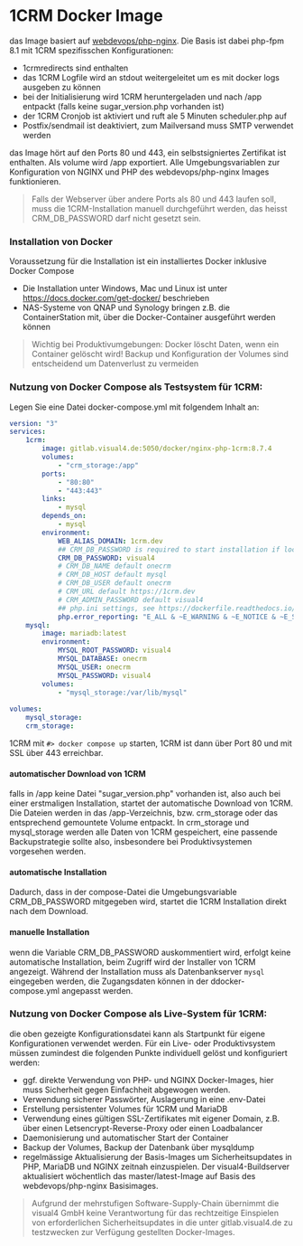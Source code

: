 # 1CRM Docker Image
das Image basiert auf [webdevops/php-nginx](https://dockerfile.readthedocs.io/en/latest/content/DockerImages/dockerfiles/php-nginx.html). Die Basis ist dabei php-fpm 8.1 mit 1CRM spezifisschen Konfigurationen:
- 1crmredirects sind enthalten
- das 1CRM Logfile wird an stdout weitergeleitet um es mit docker logs ausgeben zu können
- bei der Initialisierung wird 1CRM heruntergeladen und nach /app entpackt (falls keine sugar_version.php vorhanden ist)
- der 1CRM Cronjob ist aktiviert und ruft ale 5 Minuten scheduler.php auf
- Postfix/sendmail ist deaktiviert, zum Mailversand muss SMTP verwendet werden

das Image hört auf den Ports 80 und 443, ein selbstsigniertes Zertifikat ist enthalten.  Als volume wird /app exportiert.
Alle Umgebungsvariablen zur Konfiguration von NGINX und PHP des webdevops/php-nginx Images funktionieren.

> Falls der Webserver über andere Ports als 80 und 443 laufen soll, muss die 1CRM-Installation manuell durchgeführt werden, das heisst CRM_DB_PASSWORD darf nicht gesetzt sein.

### Installation von Docker
Voraussetzung für die Installation ist ein installiertes Docker inklusive Docker Compose
- Die Installation unter Windows, Mac und Linux ist unter https://docs.docker.com/get-docker/ beschrieben 
- NAS-Systeme von QNAP und Synology bringen z.B. die  ContainerStation mit, über die Docker-Container ausgeführt werden können

> Wichtig bei Produktivumgebungen: Docker löscht Daten, wenn ein Container gelöscht wird! Backup und Konfiguration der Volumes sind entscheidend  um Datenverlust zu vermeiden

### Nutzung von Docker Compose als Testsystem für 1CRM:

Legen Sie eine Datei docker-compose.yml mit folgendem Inhalt an:

```yaml
version: "3"
services:
    1crm:
        image: gitlab.visual4.de:5050/docker/nginx-php-1crm:8.7.4
        volumes:
            - "crm_storage:/app"            
        ports:
            - "80:80"
            - "443:443"           
        links:
            - mysql
        depends_on:
            - mysql
        environment:
            WEB_ALIAS_DOMAIN: 1crm.dev
            ## CRM_DB_PASSWORD is required to start installation if local_config.php is missing
            CRM_DB_PASSWORD: visual4
            # CRM_DB_NAME default onecrm
            # CRM_DB_HOST default mysql
            # CRM_DB_USER default onecrm
            # CRM_URL default https://1crm.dev
            # CRM_ADMIN_PASSWORD default visual4
            ## php.ini settings, see https://dockerfile.readthedocs.io/en/latest/content/DockerImages/dockerfiles/php.html#php-ini-variables
            php.error_reporting: "E_ALL & ~E_WARNING & ~E_NOTICE & ~E_STRICT & ~E_DEPRECATED"
    mysql:
        image: mariadb:latest
        environment: 
            MYSQL_ROOT_PASSWORD: visual4
            MYSQL_DATABASE: onecrm
            MYSQL_USER: onecrm
            MYSQL_PASSWORD: visual4
        volumes:
            - "mysql_storage:/var/lib/mysql"
        
volumes:
    mysql_storage:
    crm_storage:

```

1CRM mit ```#> docker compose up``` starten, 1CRM ist dann über Port 80 und mit SSL über 443 erreichbar.

#### automatischer Download von 1CRM
falls in /app keine Datei "sugar_version.php" vorhanden ist, also auch bei einer erstmaligen Installation, startet der automatische Download von 1CRM. Die Dateien werden in das /app-Verzeichnis, bzw. crm_storage oder das entsprechend gemountete Volume entpackt.
In crm_storage und mysql_storage werden alle Daten von 1CRM gespeichert, eine passende Backupstrategie sollte also, insbesondere bei Produktivsystemen vorgesehen werden.

#### automatische Installation
Dadurch, dass in der compose-Datei die Umgebungsvariable CRM_DB_PASSWORD mitgegeben wird, startet die 1CRM Installation direkt nach dem Download. 

#### manuelle Installation
wenn die Variable CRM_DB_PASSWORD auskommentiert wird, erfolgt keine automatische Installation, beim Zugriff wird der Installer von 1CRM angezeigt.
Während der Installation muss als Datenbankserver ```mysql``` eingegeben werden, die Zugangsdaten können in der ddocker-compose.yml angepasst werden.

### Nutzung von Docker Compose als Live-System für 1CRM:
die oben gezeigte Konfigurationsdatei kann als Startpunkt für eigene Konfigurationen verwendet werden. Für ein Live- oder Produktivsystem müssen zumindest die folgenden Punkte individuell gelöst und konfiguriert werden:

- ggf. direkte Verwendung von PHP- und NGINX Docker-Images, hier muss Sicherheit gegen Einfachheit abgewogen werden.
- Verwendung sicherer Passwörter, Auslagerung in eine .env-Datei
- Erstellung persistenter Volumes für 1CRM und MariaDB
- Verwendung eines gültigen SSL-Zertifikates mit eigener Domain, z.B. über einen Letsencrypt-Reverse-Proxy oder einen Loadbalancer
- Daemonisierung und automatischer Start der Container
- Backup der Volumes, Backup der Datenbank über mysqldump
- regelmässige Aktualisierung der Basis-Images um Sicherheitsupdates in PHP, MariaDB und NGINX zeitnah einzuspielen. Der visual4-Buildserver aktualisiert wöchentlich das master/latest-Image auf Basis des webdevops/php-nginx Basisimages.

> Aufgrund der mehrstufigen Software-Supply-Chain übernimmt die visual4 GmbH keine Verantwortung für das rechtzeitige Einspielen von erforderlichen Sicherheitsupdates in die unter gitlab.visual4.de zu testzwecken zur Verfügung gestellten Docker-Images.


